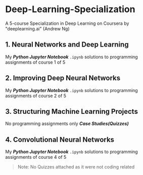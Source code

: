 # Deep-Learning-Specialization
A 5-course Specialization in Deep Learning on Coursera by "deeplearning.ai" (Andrew Ng)

## 1. Neural Networks and Deep Learning
My ***Python Jupyter Notebook*** `.ipynb` solutions to programming assignments of course 1 of 5<br />

## 2. Improving Deep Neural Networks
My ***Python Jupyter Notebook*** `.ipynb` solutions to programming assignments of course 2 of 5<br />

## 3. Structuring Machine Learning Projects
No programming assignments only ***Case Studies(Quizzes)***

## 4. Convolutional Neural Networks
My ***Python Jupyter Notebook*** `.ipynb` solutions to programming assignments of course 4 of 5<br />

> Note:
No Quizzes attached as it were not coding related
